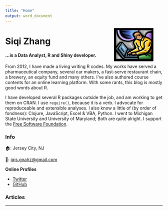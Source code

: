 ```yaml
---
title: "Home"
output: word_document
---
```


<img src = "img/my_website.png" style = "max-width: 60%; float:middle; clip: rect(0px,60px,200px,0px); display:none" alt = "My Website!!!!" />


[<img src="https://github.com/goodroot/hugo-classic/raw/master/images/partywizard.gif" style="max-width:15%;min-width:40px;float:right;display:none;" alt="Github repo" />](Merlin)
 
<img src = "img/th.jpg" style="max-width:25%;min-width:60px;float:right; padding-left: 10px; padding-right: 30px; padding_bottom: 10px;"/>

# Siqi Zhang

#### ...is a Data Analyst, R and Shiny developer.

From 2012, I have made a living writing R codes. My works have served a pharmaceutical company, several car makers, a fast-serve restaurant chain, a brewery, an equity fund and many others. I've also authored course contents for an online learning platform. With some rants, this blog is mostly good words about R. 

I have developed several R packages outside the job, and am working to get them on CRAN. I use `require()`, because it is a verb. I advocate for reproduceable and extensible analyses. I also know a little of (by order of fondness): Clojure, JavaScript, Excel & VBA, Python. I went to Michigan State University and University of Maryland; Both are quite alright. I support the [Free Software Foundation](http://www.fsf.org).


    
### Info
:house:: Jersey City, NJ

:email:: iqis.gnahz@gmail.com


**Online Profiles**

- [Twitter](http://twitter.com/iqis_gnahz)
- [GitHub](http://github.com/iqis)

    
### Articles
<hr/>

